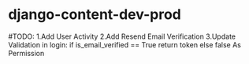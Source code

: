 # django-content-dev-prod

#TODO:
1.Add User Activity
2.Add Resend Email Verification
3.Update Validation in login: if is_email_verified == True return token else false As Permission
